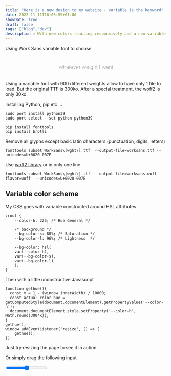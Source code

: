 ```yaml
---
title: "Here is a new design to my website - variable is the keyword"
date: 2022-11-11T18:05:59+01:00
showDate: true
draft: false
tags: ["blog","dev"]
description : With new colors reacting responsively and a new variable font
---
```


Using Work Sans variable font to choose 

<h3 class="youpi">whatever weight I want</h3>

<style>
	.youpi{
		animation-duration: 2s;
	    animation-name: getbold;
		animation-iteration-count: infinite;
		animation-timing-function: ease-in-out;
		text-align: center;
		padding: 1em;
	}
	@keyframes getbold {
	  from {
		font-weight:1;
	  }
	  50%{
		font-weight: 999;
	  }
	  to {
		  font-weight:1;
	  }
	}
</style>

Using a variable font with 900 different weights allow to have only 1 file to load. But the original TTF is 300ko.
After a special treatment, the woff2 is only 30ko.

installing Python, pip etc ...
```
sudo port install python39
sudo port select --set python python39
```

```
pip install fonttools
pip install brotli
```

Remove all glyphs except basic latin characters (punctuation, digits, letters)
```
fonttools subset WorkSans\[wght\].ttf  --output-file=worksans.ttf --unicodes=U+0020-007E
```

Use [woff2 library](https://github.com/google/woff2) or in only one line
```
fonttools subset WorkSans\[wght\].ttf  --output-file=worksans.woff --flavor=woff  --unicodes=U+0020-007E
```


## Variable color scheme 

My CSS goes with variable constructed around HSL attributes 
```
:root {
	--color-h: 225; /* Hue General */
	
	/* background */ 
	--bg-color-s: 80%; /* Saturation */
	--bg-color-l: 96%; /* Lightness  */
	
	--bg-color: hsl(
  	var(--color-h), 
  	var(--bg-color-s), 
  	var(--bg-color-l)
	);
}
```

Then with a little unobstructive Javascript
```
function gethue(){
  const x = 1 - (window.innerWidth) / 10000;
  const actual_color_hue = getComputedStyle(document.documentElement).getPropertyValue('--color-h');
  document.documentElement.style.setProperty('--color-h', Math.round(300*x));		
}
gethue();
window.addEventListener('resize', () => {
	gethue();
})
``` 

Just try resizing the page to see it in action.

Or simply drag the following input

<script>function getlivehue(){
   const x = 1 - (document.getElementById('hue').value) / 10000;
   const actual_color_hue = getComputedStyle(document.documentElement).getPropertyValue('--color-h');
   document.documentElement.style.setProperty('--color-h', Math.round(300*x));		
}</script>

<input type="range" id="hue" name="hue"
 min="0" max="5000" onChange="getlivehue();">
 